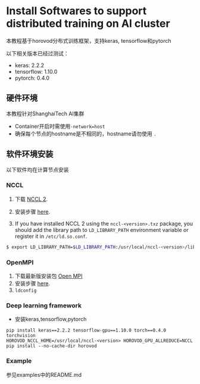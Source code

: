 # Install Softwares to support distributed training on AI cluster
本教程基于horovod分布式训练框架，支持keras, tensorflow和pytorch

以下相关版本已经过测试：
- keras: 2.2.2
- tensorflow: 1.10.0
- pytorch: 0.4.0

## 硬件环境
本教程针对ShanghaiTech AI集群
- Container开启时需使用`-network=host`
- 确保每个节点的hostname是不相同的，hostname请勿使用 `.`

## 软件环境安装
以下软件均在计算节点安装

### NCCL
1. 下载 [NCCL 2](https://developer.nvidia.com/nccl).
2. 安装步骤 [here](http://docs.nvidia.com/deeplearning/sdk/nccl-install-guide/index.html).

3. If you have installed NCCL 2 using the `nccl-<version>.txz` package, you should add the library path to `LD_LIBRARY_PATH`
environment variable or register it in `/etc/ld.so.conf`.
```bash
$ export LD_LIBRARY_PATH=$LD_LIBRARY_PATH:/usr/local/nccl-<version>/lib
```

### OpenMPI
1. 下载最新版安装包 [Open MPI](https://www.open-mpi.org/) 
2. 安装步骤 [here](https://www.open-mpi.org/faq/?category=building#easy-build).
3. `ldconfig`

### Deep learning framework
- 安装keras,tensorflow,pytorch
```shell
pip install keras==2.2.2 tensorflow-gpu==1.10.0 torch==0.4.0 torchvision
HOROVOD_NCCL_HOME=/usr/local/nccl-<version> HOROVOD_GPU_ALLREDUCE=NCCL pip install --no-cache-dir horovod
```

### Example
参见examples中的README.md